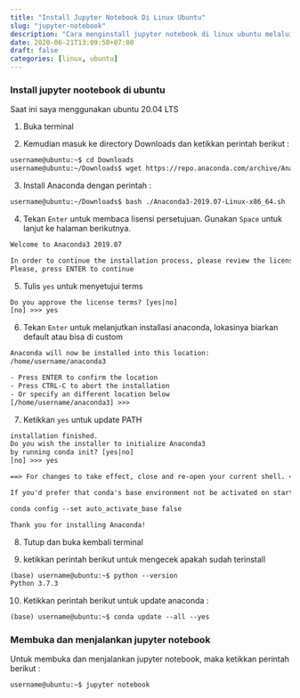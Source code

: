 ```yaml
---
title: "Install Jupyter Notebook Di Linux Ubuntu"
slug: "jupyter-notebook"
description: "Cara menginstall jupyter notebook di linux ubuntu melalui terminal"
date: 2020-06-21T13:09:50+07:00
draft: false
categories: [linux, ubuntu]
---
```


### Install jupyter nootebook di ubuntu

Saat ini saya menggunakan ubuntu 20.04 LTS

1. Buka terminal

2. Kemudian masuk ke directory Downloads dan ketikkan perintah berikut :

```txt
username@ubuntu:~$ cd Downloads
username@ubuntu:~/Downloads$ wget https://repo.anaconda.com/archive/Anaconda3-2019.07-Linux-x86_64.sh
```

3. Install Anaconda dengan perintah :

```txt
username@ubuntu:~/Downloads$ ﻿bash ./Anaconda3-2019.07-Linux-x86_64.sh
```

4. Tekan `Enter` untuk membaca lisensi persetujuan. Gunakan `Space` untuk lanjut ke halaman berikutnya.

```txt
Welcome to Anaconda3 2019.07

In order to continue the installation process, please review the license agreement.
Please, press ENTER to continue
```

5. Tulis `yes` untuk menyetujui terms

```txt
Do you approve the license terms? [yes|no]
[no] >>> yes
```

6. Tekan `Enter` untuk melanjutkan installasi anaconda, lokasinya biarkan default atau bisa di custom

```txt
Anaconda will now be installed into this location:
/home/username/anaconda3

- Press ENTER to confirm the location
- Press CTRL-C to abort the installation
- Or specify an different location below
[/home/username/anaconda3] >>> 
```

7. Ketikkan `yes` untuk update PATH

```txt
installation finished.
Do you wish the installer to initialize Anaconda3
by running conda init? [yes|no]
[no] >>> yes

==> For changes to take effect, close and re-open your current shell. <==

If you'd prefer that conda's base environment not be activated on startup, set the auto_activate_base parameter to false:

conda config --set auto_activate_base false

Thank you for installing Anaconda!
```

8. Tutup dan buka kembali terminal

9. ketikkan perintah berikut untuk mengecek apakah sudah terinstall

```txt
(base) username@ubuntu:~$ python --version
Python 3.7.3
```

10. Ketikkan perintah berikut untuk update anaconda :

```txt
(base) username@ubuntu:~$ conda update --all --yes
```

### Membuka dan menjalankan jupyter notebook

Untuk membuka dan menjalankan jupyter notebook, maka ketikkan perintah berikut :

```txt
username@ubuntu:~$ jupyter notebook
```
